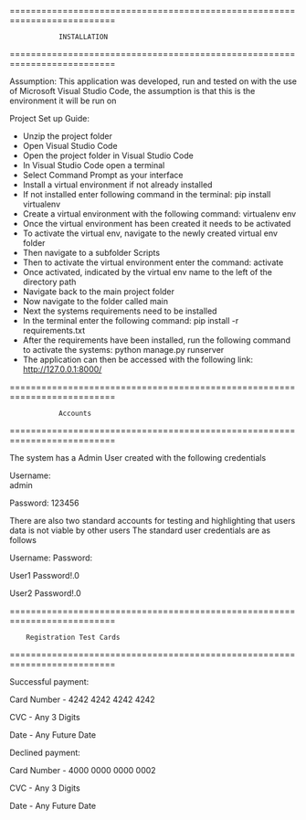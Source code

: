 ==========================================================================
                
                INSTALLATION

==========================================================================



Assumption: 
This application was developed, run and tested on with the use of Microsoft Visual Studio Code, 
the assumption is that this is the environment it will be run on

Project Set up Guide:
- Unzip the project folder
- Open Visual Studio Code
- Open the project folder in Visual Studio Code
- In Visual Studio Code open a terminal
- Select Command Prompt as your interface
- Install a virtual environment if not already installed
- If not installed enter following command in the terminal: pip install virtualenv
- Create a virtual environment with the following command: virtualenv env
- Once the virtual environment has been created it needs to be activated
- To activate the virtual env, navigate to the newly created virtual env folder
- Then navigate to a subfolder Scripts
- Then to activate the virtual environment enter the command: activate
- Once activated, indicated by the virtual env name to the left of the directory path
- Navigate back to the main project folder
- Now navigate to the folder called main
- Next the systems requirements need to be installed
- In the terminal enter the following command: pip install -r requirements.txt
- After the requirements have been installed, run the following command to activate the systems:  python manage.py runserver
- The application can then be accessed with the following link: http://127.0.0.1:8000/





==========================================================================
                
                Accounts
==========================================================================

The system has a Admin User created with the following credentials 

Username:            
admin  

Password:
123456

There are also two standard accounts for testing and highlighting that users data is not viable by other users
The standard user credentials are as follows

Username:           Password: 

User1               Password!.0

User2               Password!.0



==========================================================================
        
        Registration Test Cards
==========================================================================

Successful payment:

Card Number - 4242 4242 4242 4242

CVC - Any 3 Digits

Date - Any Future Date


Declined payment:

Card Number - 4000 0000 0000 0002

CVC - Any 3 Digits

Date - Any Future Date
